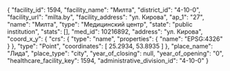 {
    "facility_id": 1594,
    "facility_name": "Милта",
    "district_id": "4-10-0",
    "facility_url": "milta.by",
    "facility_address": "ул. Кирова",
    "ap_1": "27",
    "name": "Милта",
    "type": "Медицинский центр",
    "state": "public institution",
    "stats": [],
    "med_id": 10216892,
    "address": "ул. Кирова",
    "coord_x_y": {
        "crs": {
            "type": "name",
            "properties": {
                "name": "EPSG:4326"
            }
        },
        "type": "Point",
        "coordinates": [
            25.2934,
            53.8935
        ]
    },
    "place_name": "Лида",
    "place_type": "city",
    "year_of_closing": null,
    "year_of_opening": "0",
    "healthcare_facility_key": 1594,
    "administrative_division_id": "4-10-0"
}